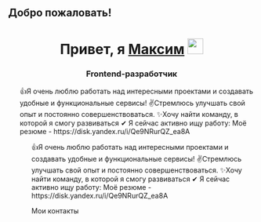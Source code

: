 ## Добро пожаловать!
<h1 align="center">Привет, я <a href="https://t.me/maxEshanu" target="_blank">Максим</a> 
<img src="https://github.com/blackcater/blackcater/raw/main/images/Hi.gif" height="32"/></h1>
<h3 align="center">Frontend-разработчик</h3>
<ul></li>👍Я очень люблю работать над интересными проектами и создавать удобные и функциональные сервисы!
✌Стремлюсь улучшать свой опыт и постоянно совершенствоваться.
✨Хочу найти команду, в которой я смогу развиваться
✔ Я сейчас активно ищу работу: Моё резюме - https://disk.yandex.ru/i/Qe9NRurQZ_ea8A</li><ul>
👍Я очень люблю работать над интересными проектами и создавать удобные и функциональные сервисы!
✌Стремлюсь улучшать свой опыт и постоянно совершенствоваться.
✨Хочу найти команду, в которой я смогу развиваться
✔ Я сейчас активно ищу работу: Моё резюме - https://disk.yandex.ru/i/Qe9NRurQZ_ea8A

Мои контакты
<!--
**MaxEshanu/MaxEshanu** is a ✨ _special_ ✨ repository because its `README.md` (this file) appears on your GitHub profile.

Here are some ideas to get you started:

- 🔭 I’m currently working on ...
- 🌱 I’m currently learning ...
- 👯 I’m looking to collaborate on ...
- 🤔 I’m looking for help with ...
- 💬 Ask me about ...
- 📫 How to reach me: ...
- 😄 Pronouns: ...
- ⚡ Fun fact: ...
-->
